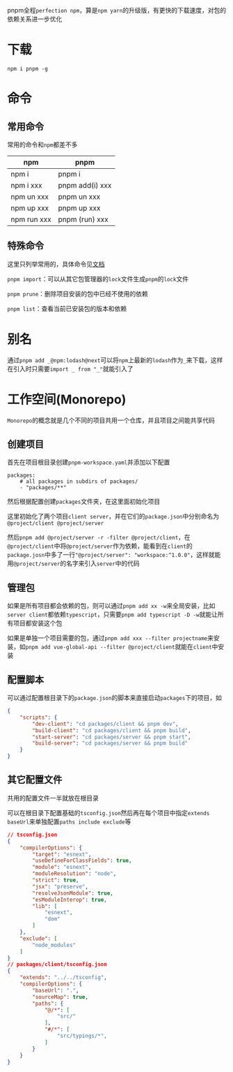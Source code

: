 pnpm全程`perfection npm`，算是`npm yarn`的升级版，有更快的下载速度，对包的依赖关系进一步优化

# 下载

`npm i pnpm -g`

# 命令

## 常用命令

常用的命令和`npm`都差不多

| npm       | pnpm         |
| --------- | ------------ |
| npm i     | pnpm i       |
| npm i xxx | pnpm add(i) xxx |
| npm un xxx | pnpm un xxx |
| npm up xxx | pnpm up xxx |
| npm run xxx | pnpm (run) xxx |

## 特殊命令

这里只列举常用的，具体命令见[文档](https://pnpm.io/zh/cli/add)

`pnpm import`：可以从其它包管理器的`lock`文件生成`pnpm`的`lock`文件

`pnpm prune`：删除项目安装的包中已经不使用的依赖

`pnpm list`：查看当前已安装包的版本和依赖

# 别名

通过`pnpm add _@npm:lodash@next`可以将`npm`上最新的`lodash`作为`_`来下载，这样在引入时只需要`import _ from "_"`就能引入了

# 工作空间(Monorepo)

`Monorepo`的概念就是几个不同的项目共用一个仓库，并且项目之间能共享代码

## 创建项目

首先在项目根目录创建`pnpm-workspace.yaml`并添加以下配置

```
packages:
    # all packages in subdirs of packages/
    - "packages/**"
```

然后根据配置创建`packages`文件夹，在这里面初始化项目

这里初始化了两个项目`client server`，并在它们的`package.json`中分别命名为`@project/client @project/server`

然后`pnpm add @project/server -r -filter @project/client`，在`@project/client`中将`@project/server`作为依赖，能看到在`client`的`package.josn`中多了一行`"@project/server": "workspace:^1.0.0"`，这样就能用`@project/server`的名字来引入`server`中的代码

## 管理包

如果是所有项目都会依赖的包，则可以通过`pnpm add xx -w`来全局安装，比如`server client`都依赖`typescript`，只需要`pnpm add typescript -D -w`就能让所有项目都安装这个包

如果是单独一个项目需要的包，通过`pnpm add xxx --filter projectname`来安装，如`pnpm add vue-global-api --filter @project/client`就能在`client`中安装

## 配置脚本

可以通过配置根目录下的`package.json`的脚本来直接启动`packages`下的项目，如

```json
{
    "scripts": {
        "dev-client": "cd packages/client && pnpm dev",
        "build-client": "cd packages/client && pnpm build",
        "start-server": "cd packages/server && pnpm start",
        "build-server": "cd packages/server && pnpm build"
    }
}
```

## 其它配置文件

共用的配置文件一半就放在根目录

可以在根目录下配置基础的`tsconfig.json`然后再在每个项目中指定`extends baseUrl`来单独配置`paths include exclude`等

```json
// tsconfig.json
{
    "compilerOptions": {
        "target": "esnext",
        "useDefineForClassFields": true,
        "module": "esnext",
        "moduleResolution": "node",
        "strict": true,
        "jsx": "preserve",
        "resolveJsonModule": true,
        "esModuleInterop": true,
        "lib": [
            "esnext",
            "dom"
        ]
    },
    "exclude": [
        "node_modules"
    ]
}
// packages/client/tsconfig.json
{
    "extends": "../../tsconfig",
    "compilerOptions": {
        "baseUrl": ".",
        "sourceMap": true,
        "paths": {
            "@/*": [
                "src/"
            ],
            "#/*": [
                "src/typings/*",
            ]
        }
    }
}
```

